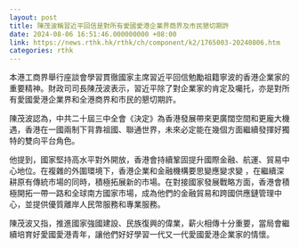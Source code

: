 ```yaml
---
layout: post
title: 陳茂波稱習近平回信是對所有愛國愛港企業界商界及市民懇切期許
date: 2024-08-06 16:51:46.000000000 +08:00
link: https://news.rthk.hk/rthk/ch/component/k2/1765003-20240806.htm
categories: rthk
---
```


本港工商界舉行座談會學習貫徹國家主席習近平回信勉勵祖籍寧波的香港企業家的重要精神。財政司司長陳茂波表示，習近平除了對企業家的肯定及囑托，亦是對所有愛國愛港企業界和全港商界和市民的懇切期許。

陳茂波認為，中共二十屆三中全會《決定》為香港發展帶來更廣闊空間和更龐大機遇，香港在一國兩制下背靠祖國、聯通世界，未來必定能在幾個方面繼續發揮好獨特的雙向平台角色。

他提到，國家堅持高水平對外開放，香港會持續鞏固提升國際金融、航運、貿易中心地位。在複雜的外圍環境下，香港企業和金融機構要思變應變求變 ，在繼續深耕原有傳統市場的同時，積極拓展新的市場。在對接國家發展戰略方面，香港會積極開拓一帶一路和全球南方國家市場，成為他們的金融貿易和跨國供應鏈管理中心，並提供優質離岸人民幣服務和專業服務。

陳茂波又指，推進國家強國建設、民族復興的偉業，薪火相傳十分重要，當局會繼續培育好愛國愛港青年，讓他們好好學習一代又一代愛國愛港企業家的情懷。
